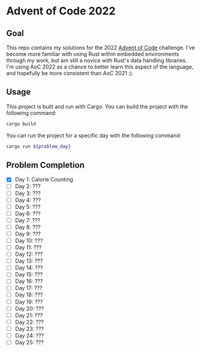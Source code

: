 # Advent of Code 2022

## Goal
This repo contains my solutions for the 2022 [Advent of Code](https://adventofcode.com/) challenge. I've become more familiar with using Rust within embedded environments through my work, but am still a novice with Rust's data handling libraries. I'm using AoC 2022 as a chance to better learn this aspect of the language, and hopefully be more consistent than AoC 2021 :).

## Usage
This project is built and run with Cargo. You can build the project with the following command:
```bash
cargo build
```
You can run the project for a specific day with the following command:
```bash
cargo run ${problem_day}
```

## Problem Completion
- [X] Day 1: Calorie Counting
- [ ] Day 2: ???
- [ ] Day 3: ???
- [ ] Day 4: ???
- [ ] Day 5: ???
- [ ] Day 6: ???
- [ ] Day 7: ???
- [ ] Day 8: ???
- [ ] Day 9: ???
- [ ] Day 10: ???
- [ ] Day 11: ???
- [ ] Day 12: ???
- [ ] Day 13: ???
- [ ] Day 14: ???
- [ ] Day 15: ???
- [ ] Day 16: ???
- [ ] Day 17: ???
- [ ] Day 18: ???
- [ ] Day 19: ???
- [ ] Day 20: ???
- [ ] Day 21: ???
- [ ] Day 22: ???
- [ ] Day 23: ???
- [ ] Day 24: ???
- [ ] Day 25: ???
